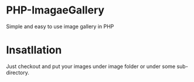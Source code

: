 PHP-ImagaeGallery
=================

Simple and easy to use image gallery in PHP

Insatllation 
============

Just checkout and put your images under image folder or under some sub-directory.
